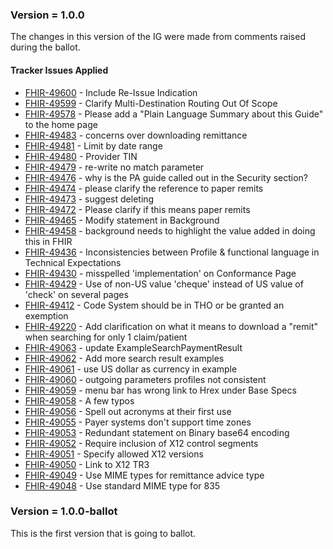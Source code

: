 ### Version = 1.0.0
The changes in this version of the IG were made from comments raised during the ballot.

#### Tracker Issues Applied
* [FHIR-49600](https://jira.hl7.org/browse/FHIR-49600) - Include Re-Issue Indication
* [FHIR-49599](https://jira.hl7.org/browse/FHIR-49599) - Clarify Multi-Destination Routing Out Of Scope
* [FHIR-49578](https://jira.hl7.org/browse/FHIR-49578) - Please add a "Plain Language Summary about this Guide" to the home page
* [FHIR-49483](https://jira.hl7.org/browse/FHIR-49483) - concerns over downloading remittance 
* [FHIR-49481](https://jira.hl7.org/browse/FHIR-49481) - Limit by date range 
* [FHIR-49480](https://jira.hl7.org/browse/FHIR-49480) - Provider TIN 
* [FHIR-49479](https://jira.hl7.org/browse/FHIR-49479) - re-write no match parameter  
* [FHIR-49476](https://jira.hl7.org/browse/FHIR-49476) - why is the PA guide called out in the Security section?
* [FHIR-49474](https://jira.hl7.org/browse/FHIR-49474) - please clarify the reference to paper remits 
* [FHIR-49473](https://jira.hl7.org/browse/FHIR-49473) - suggest deleting 
* [FHIR-49472](https://jira.hl7.org/browse/FHIR-49472) - Please clarify if this means paper remits 
* [FHIR-49465](https://jira.hl7.org/browse/FHIR-49465) - Modify statement in Background 
* [FHIR-49458](https://jira.hl7.org/browse/FHIR-49458) - background needs to highlight the value added in doing this in FHIR 
* [FHIR-49436](https://jira.hl7.org/browse/FHIR-49436) - Inconsistencies between Profile & functional language in Technical Expectations
* [FHIR-49430](https://jira.hl7.org/browse/FHIR-49430) - misspelled 'implementation' on Conformance Page
* [FHIR-49429](https://jira.hl7.org/browse/FHIR-49429) - Use of non-US value 'cheque' instead of US value of 'check'  on several pages
* [FHIR-49412](https://jira.hl7.org/browse/FHIR-49412) - Code System should be in THO or be granted an exemption
* [FHIR-49220](https://jira.hl7.org/browse/FHIR-49220) - Add clarification on what it means to download a "remit" when searching for only 1 claim/patient
* [FHIR-49063](https://jira.hl7.org/browse/FHIR-49063) - update ExampleSearchPaymentResult 
* [FHIR-49062](https://jira.hl7.org/browse/FHIR-49062) - Add more search result examples 
* [FHIR-49061](https://jira.hl7.org/browse/FHIR-49061) - use US dollar as currency in example
* [FHIR-49060](https://jira.hl7.org/browse/FHIR-49060) - outgoing parameters profiles not consistent
* [FHIR-49059](https://jira.hl7.org/browse/FHIR-49059) - menu bar has wrong link to Hrex under Base Specs
* [FHIR-49058](https://jira.hl7.org/browse/FHIR-49058) - A few typos
* [FHIR-49056](https://jira.hl7.org/browse/FHIR-49056) - Spell out acronyms at their first use
* [FHIR-49055](https://jira.hl7.org/browse/FHIR-49055) - Payer systems don't support time zones
* [FHIR-49053](https://jira.hl7.org/browse/FHIR-49053) - Redundant statement on Binary base64 encoding
* [FHIR-49052](https://jira.hl7.org/browse/FHIR-49052) - Require inclusion of X12 control segments
* [FHIR-49051](https://jira.hl7.org/browse/FHIR-49051) - Specify allowed X12 versions
* [FHIR-49050](https://jira.hl7.org/browse/FHIR-49050) - Link to X12 TR3
* [FHIR-49049](https://jira.hl7.org/browse/FHIR-49049) - Use MIME types for remittance advice type
* [FHIR-49048](https://jira.hl7.org/browse/FHIR-49048) - Use standard MIME type for 835

### Version = 1.0.0-ballot
This is the first version that is going to ballot.
